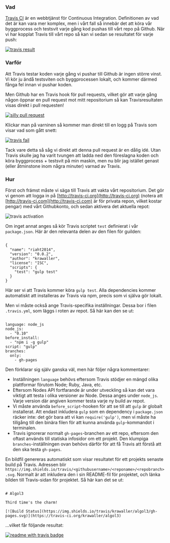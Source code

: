 
### Vad

[Travis CI](https://travis-ci.org/) är en webbtjänst för Continuous Integration. Definitionen av vad det är kan vara mer komplex, men i vårt fall så innebär det att köra vår byggprocess och testsvit varje gång kod pushas till vårt repo på Github. När vi har kopplat Travis till vårt repo så kan vi sedan se resultatet för varje push:

[![travis result](https://raw.githubusercontent.com/krawaller/riaht2014/gh-pages/img/travisresults.png)](https://travis-ci.org/krawaller/algol3/builds)


### Varför

Att Travis testar koden varje gång vi pushar till Github är ingen större vinst. Vi kör ju ändå testsviten och byggprocessen lokalt, och kommer därmed fånga fel innan vi pushar koden.

Men Github har en Travis hook för pull requests, vilket gör att varje gång någon öppnar en pull request mot mitt repositorium så kan Travisresultaten visas direkt i pull requesten!

[![silly pull request](https://raw.githubusercontent.com/krawaller/riaht2014/gh-pages/img/sillypullrequest.png)](https://github.com/krawaller/algol3/pull/1/files)

Klickar man på varninen så kommer man direkt till en logg på Travis som visar vad som gått snett:

[![travis fail](https://raw.githubusercontent.com/krawaller/riaht2014/gh-pages/img/travisfail.png)](https://travis-ci.org/krawaller/algol3/jobs/32018043)

Tack vare detta så såg vi direkt att denna pull request är en dålig idé. Utan Travis skulle jag ha varit tvungen att ladda ned den föreslagna koden och köra byggprocess + testsvit på min maskin, men nu blir jag istället genast (eller åtminstone inom några minuter) varnad av Travis.

### Hur

Först och främst måste vi säga till Travis att vakta vårt repositorium. Det gör vi genom att logga in på [http://travis-ci.org](http://travis-ci.org) (notera att [http://travis-ci.com](http://travis-ci.com) är för privata repon, vilket kostar pengar) med vårt Githubkonto, och sedan aktivera det aktuella repot:

![travis activation](https://raw.githubusercontent.com/krawaller/riaht2014/gh-pages/img/travisflick.png)

Om inget annat anges så kör Travis scriptet `test` definierat i vår `package.json`. Här är den relevanta delen av den filen för guilden:

<pre><code>
{
  "<span class="hljs-attribute">name</span>": <span class="hljs-value"><span class="hljs-string">"riaht2014"</span></span>,
  "<span class="hljs-attribute">version</span>": <span class="hljs-value"><span class="hljs-string">"0.0.2"</span></span>,
  "<span class="hljs-attribute">author</span>": <span class="hljs-value"><span class="hljs-string">"krawaller"</span></span>,
  "<span class="hljs-attribute">license</span>": <span class="hljs-value"><span class="hljs-string">"ISC"</span></span>,
  "<span class="hljs-attribute">scripts</span>": <span class="hljs-value">{
    "<span class="hljs-attribute">test</span>": <span class="hljs-value"><span class="hljs-string">"gulp test"</span>
  </span>}
</span>}
</code></pre>

Här ser vi att Travis kommer köra `gulp test`. Alla dependencies kommer automatiskt att installeras av Travis via npm, precis som vi själva gör lokalt.

Men vi måste också ange Travis-specifika inställningar. Dessa bor i filen `.travis.yml`, som läggs i roten av repot. Så här kan den se ut:

<pre><code>
language: node_js
node_js:
  -<span class="ruby"> <span class="hljs-string">"0.10"</span>
</span>before_install:
  -<span class="ruby"> <span class="hljs-string">"npm i -g gulp"</span>
</span>script: "gulp"
branches:
  only:
    -<span class="ruby"> gh-pages
</span></code></pre>

Den förklarar sig själv ganska väl, men här följer några kommentarer:

*    Inställningen `language` behövs eftersom Travis stödjer en mängd olika plattformar förutom Node; Ruby, Java, etc.
*    Eftersom Nodes API fortfarande är under utveckling så kan det vara viktigt att testa i olika versioner av Node. Dessa anges under `node_js`. Varje version där angiven kommer testa varje ny build av repot.
*    Vi måste använda `before_script`-hooken för att se till att `gulp` är globalt installerat. Att endast inkludera `gulp` som en dependency i `package.json` räcker inte: det gör bara att vi kan `require('gulp')`, men vi måste ha tillgång till den binära filen för att kunna använda `gulp`-kommandot i terminalen.
*    Travis ignorerar normalt `gh-pages`-branchen av ett repo, eftersom den oftast används till statiska infosidor om ett projekt. Den klumpiga `branches`-inställningen ovan behövs därför för att få Travis att förstå att den ska testa `gh-pages`.

En bildfil genereras automatiskt som visar resultatet för ett projekts senaste build på Travis. Adressen blir `https://img.shields.io/travis/<githubusername>/<reponame>/<repobranch>.svg`. Normalt är att inkludera den i sin README-fil för projektet, och länka bilden till Travis-sidan för projektet. Så här kan det se ut:

<pre><code>
<span class="hljs-header"># Algol3</span>

Third time's the charm!

[<span class="hljs-link_label">![Build Status</span>](<span class="hljs-link_url">https://img.shields.io/travis/krawaller/algol3/gh-pages.svg</span>)](<span class="hljs-link_url">https://travis-ci.org/krawaller/algol3</span>)
</code></pre>

...vilket får följande resultat:

[![readme with travis badge](https://raw.githubusercontent.com/krawaller/riaht2014/gh-pages/img/readmewithtravisbadge.png)](https://github.com/krawaller/algol3/blob/gh-pages/README.md)
</repobranch></reponame></githubusername>
